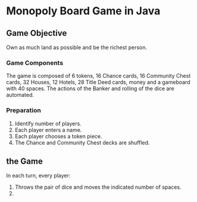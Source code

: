 # Monopoly Board Game in Java

## Game Objective
Own as much land as possible and be the richest person.

### Game Components
The game is composed of 6 tokens, 16 Chance cards, 16 Community Chest cards, 32 Houses, 12 Hotels, 28 Title Deed cards, money and a gameboard with 40 spaces.
The actions of the Banker and rolling of the dice are automated.

### Preparation
1. Identify number of players.
2. Each player enters a name.
3. Each player chooses a token piece.
4. The Chance and Community Chest decks are shuffled.

## the Game
In each turn, every player:
1. Throws the pair of dice and moves the indicated number of spaces.
2. 
